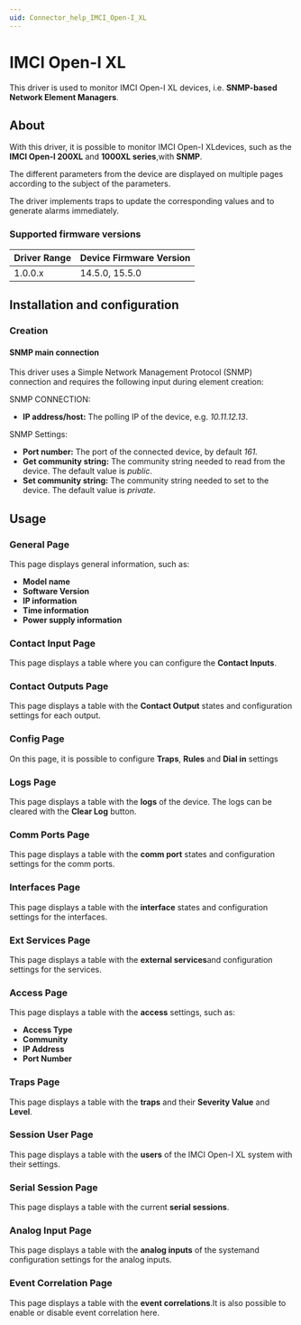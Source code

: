```yaml
---
uid: Connector_help_IMCI_Open-I_XL
---
```


# IMCI Open-I XL

This driver is used to monitor IMCI Open-I XL devices, i.e. **SNMP-based Network Element Managers**.

## About

With this driver, it is possible to monitor IMCI Open-I XLdevices, such as the **IMCI Open-I 200XL** and **1000XL series**,with **SNMP**.

The different parameters from the device are displayed on multiple pages according to the subject of the parameters.

The driver implements traps to update the corresponding values and to generate alarms immediately.

### Supported firmware versions

| **Driver Range** | **Device Firmware Version** |
|------------------|-----------------------------|
| 1.0.0.x          | 14.5.0, 15.5.0              |

## Installation and configuration

### Creation

#### SNMP main connection

This driver uses a Simple Network Management Protocol (SNMP) connection and requires the following input during element creation:

SNMP CONNECTION:

- **IP address/host:** The polling IP of the device, e.g. *10.11.12.13*.

SNMP Settings:

- **Port number:** The port of the connected device, by default *161.*
- **Get community string:** The community string needed to read from the device. The default value is *public*.
- **Set community string:** The community string needed to set to the device. The default value is *private*.

## Usage

### General Page

This page displays general information, such as:

- **Model name**
- **Software Version**
- **IP information**
- **Time information**
- **Power supply information**

### Contact Input Page

This page displays a table where you can configure the **Contact Inputs**.

### Contact Outputs Page

This page displays a table with the **Contact Output** states and configuration settings for each output.

### Config Page

On this page, it is possible to configure **Traps**, **Rules** and **Dial in** settings

### Logs Page

This page displays a table with the **logs** of the device. The logs can be cleared with the **Clear Log** button.

### Comm Ports Page

This page displays a table with the **comm port** states and configuration settings for the comm ports.

### Interfaces Page

This page displays a table with the **interface** states and configuration settings for the interfaces.

### Ext Services Page

This page displays a table with the **external services**and configuration settings for the services.

### Access Page

This page displays a table with the **access** settings, such as:

- **Access Type**
- **Community**
- **IP Address**
- **Port Number**

### Traps Page

This page displays a table with the **traps** and their **Severity Value** and **Level**.

### Session User Page

This page displays a table with the **users** of the IMCI Open-I XL system with their settings.

### Serial Session Page

This page displays a table with the current **serial sessions**.

### Analog Input Page

This page displays a table with the **analog inputs** of the systemand configuration settings for the analog inputs.

### Event Correlation Page

This page displays a table with the **event correlations**.It is also possible to enable or disable event correlation here.
